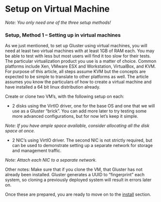 # Setup on Virtual Machine

_Note: You only need one of the three setup methods!_

### Setup, Method 1 – Setting up in virtual machines

As we just mentioned, to set up Gluster using virtual machines, you will
need at least two virtual machines with at least 1GB of RAM each. You
may be able to test with less but most users will find it too slow for
their tests. The particular virtualization product you use is a matter
of choice. Common platforms include Xen, VMware ESX and
Workstation, VirtualBox, and KVM. For purpose of this article, all steps
assume KVM but the concepts are expected to be simple to translate to
other platforms as well. The article assumes you know the particulars of
how to create a virtual machine and have installed a 64 bit linux
distribution already.

Create or clone two VM’s, with the following setup on each:

- 2 disks using the VirtIO driver, one for the base OS and one that we
  will use as a Gluster “brick”. You can add more later to try testing
  some more advanced configurations, but for now let’s keep it simple.

_Note: If you have ample space available, consider allocating all the
disk space at once._

- 2 NIC’s using VirtIO driver. The second NIC is not strictly
  required, but can be used to demonstrate setting up a separate
  network for storage and management traffic.

_Note: Attach each NIC to a separate network._

Other notes: Make sure that if you clone the VM, that Gluster has not
already been installed. Gluster generates a UUID to “fingerprint” each
system, so cloning a previously deployed system will result in errors
later on.

Once these are prepared, you are ready to move on to the
[install](./Install.md) section.
